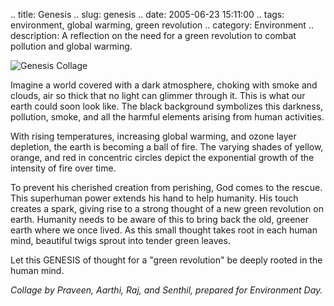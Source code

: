 .. title: Genesis
.. slug: genesis
.. date: 2005-06-23 15:11:00
.. tags: environment, global warming, green revolution
.. category: Environment
.. description: A reflection on the need for a green revolution to combat pollution and global warming.

![Genesis Collage](http://photos17.flickr.com/21103007_6b198bb249_o.png)

Imagine a world covered with a dark atmosphere, choking with smoke and clouds,
air so thick that no light can glimmer through it. This is what our earth could
soon look like. The black background symbolizes this darkness, pollution, smoke,
and all the harmful elements arising from human activities.

With rising temperatures, increasing global warming, and ozone layer depletion,
the earth is becoming a ball of fire. The varying shades of yellow, orange, and
red in concentric circles depict the exponential growth of the intensity of fire
over time.

To prevent his cherished creation from perishing, God comes to the rescue. This
superhuman power extends his hand to help humanity. His touch creates a spark,
giving rise to a strong thought of a new green revolution on earth. Humanity
needs to be aware of this to bring back the old, greener earth where we once
lived. As this small thought takes root in each human mind, beautiful twigs
sprout into tender green leaves.

Let this GENESIS of thought for a "green revolution" be deeply rooted in the
human mind.

*Collage by Praveen, Aarthi, Raj, and Senthil, prepared for Environment Day.*